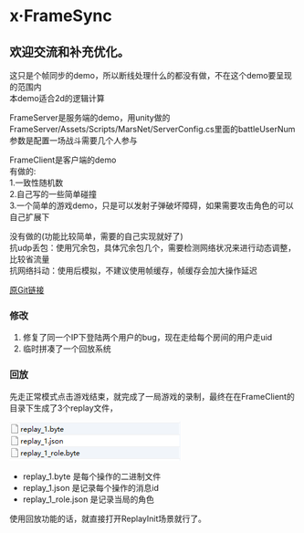 # x·FrameSync  

欢迎交流和补充优化。  
--
这只是个帧同步的demo，所以断线处理什么的都没有做，不在这个demo要呈现的范围内  
本demo适合2d的逻辑计算

FrameServer是服务端的demo，用unity做的  
FrameServer/Assets/Scripts/MarsNet/ServerConfig.cs里面的battleUserNum参数是配置一场战斗需要几个人参与

FrameClient是客户端的demo  
有做的:  
1.一致性随机数  
2.自己写的一些简单碰撞  
3.一个简单的游戏demo，只是可以发射子弹破坏障碍，如果需要攻击角色的可以自己扩展下  

没有做的(功能比较简单，需要的自己实现就好了)  
抗udp丢包：使用冗余包，具体冗余包几个，需要检测网络状况来进行动态调整，比较省流量  
抗网络抖动：使用后模拟，不建议使用帧缓存，帧缓存会加大操作延迟  

[原Git链接](https://github.com/OpenYourEye/FrameSync)

### 修改

1. 修复了同一个IP下登陆两个用户的bug，现在走给每个房间的用户走uid
2. 临时拼凑了一个回放系统

### 回放

先走正常模式点击游戏结束，就完成了一局游戏的录制，最终在在FrameClient的目录下生成了3个replay文件，

![image-20220619100118776](pic/image-20220619100118776.png)

- replay_1.byte 是每个操作的二进制文件
- replay_1.json 是记录每个操作的消息id
- replay_1_role.json 是记录当局的角色

使用回放功能的话，就直接打开ReplayInit场景就行了。
